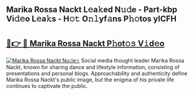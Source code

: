 ## Marika Rossa Nackt L𝚎a𝚔ed N𝚞𝚍e - Part-kbp Vi𝚍𝚎o L𝚎a𝚔s - H𝚘𝚝 O𝚗𝚕yf𝚊ns P𝚑𝚘tos yICFH

# <h2><a href="http://kfa04ge.oniu.top/?m=Marika+Rossa+Nackt">🔗👉 🔴 Marika Rossa Nackt P𝚑ot𝚘𝚜 V𝚒d𝚎o</a></h2>

[![Marika Rossa Nackt Nu𝚍e𝚜](https://i.imgur.com/0qMVB7G.gif)](http://kfa04ge.oniu.top/?m=Marika+Rossa+Nackt)
Social media thought leader Marika Rossa Nackt, known for sharing dance and lifestyle information, consisting of presentations and personal blogs. Approachability and authenticity define Marika Rossa Nackt's public image, but the enigma of his private life continues to captivate the public.  
